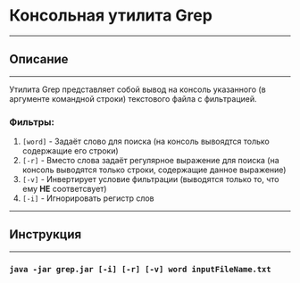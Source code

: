 # Консольная утилита Grep
___
## Описание
___
Утилита Grep представляет собой вывод на консоль указанного (в аргументе командной строки) текстового файла с фильтрацией.
### Фильтры:
1. `[word]` - Задаёт слово для поиска (на консоль вывоядтся только содержащие его строки)
2. `[-r]` - Вместо слова задаёт регулярное выражение для поиска (на консоль выводятся только строки, содержащие данное выражение)
3. `[-v]` - Инвертирует условие фильтрации (выводятся только то, что ему **НЕ** соответсвует)
4. `[-i]` - Игнорировать регистр слов
___
## Инструкция
___

 ### `java -jar grep.jar [-i] [-r] [-v] word inputFileName.txt`
